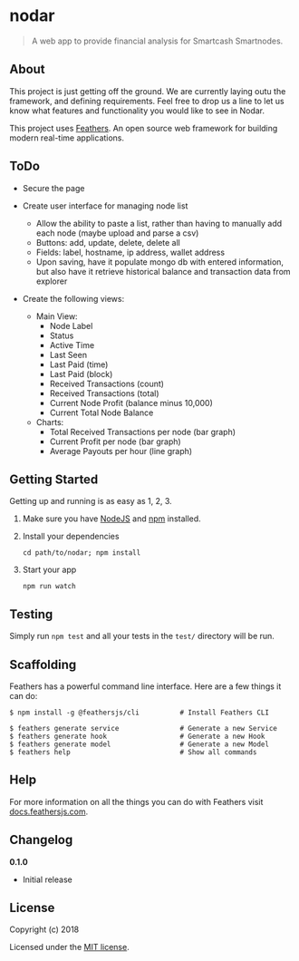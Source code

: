 # nodar

> A web app to provide financial analysis for Smartcash Smartnodes. 

## About

This project is just getting off the ground. We are currently laying outu the framework, and defining requirements. Feel free to drop us a line to let us know what features and functionality you would like to see in Nodar.

This project uses [Feathers](http://feathersjs.com). An open source web framework for building modern real-time applications.

## ToDo
- Secure the page

- Create user interface for managing node list
  - Allow the ability to paste a list, rather than having to manually add each node (maybe upload and parse a csv)
  - Buttons: add, update, delete, delete all 
  - Fields: label, hostname, ip address, wallet address
  - Upon saving, have it populate mongo db with entered information, but also have it retrieve historical balance and transaction data from explorer
  
- Create the following views:
  - Main View:
    - Node Label
    - Status 
    - Active Time 
    - Last Seen
    - Last Paid (time)
    - Last Paid (block)
    - Received Transactions (count)
    - Received Transactions (total)
    - Current Node Profit (balance minus 10,000)
    - Current Total Node Balance
  - Charts:
    - Total Received Transactions per node (bar graph)
    - Current Profit per node (bar graph)
    - Average Payouts per hour (line graph)
    
    


## Getting Started

Getting up and running is as easy as 1, 2, 3.

1. Make sure you have [NodeJS](https://nodejs.org/) and [npm](https://www.npmjs.com/) installed.
2. Install your dependencies

    ```
    cd path/to/nodar; npm install
    ```

3. Start your app

    ```
    npm run watch
    ```

## Testing

Simply run `npm test` and all your tests in the `test/` directory will be run.

## Scaffolding

Feathers has a powerful command line interface. Here are a few things it can do:

```
$ npm install -g @feathersjs/cli          # Install Feathers CLI

$ feathers generate service               # Generate a new Service
$ feathers generate hook                  # Generate a new Hook
$ feathers generate model                 # Generate a new Model
$ feathers help                           # Show all commands
```

## Help

For more information on all the things you can do with Feathers visit [docs.feathersjs.com](http://docs.feathersjs.com).

## Changelog

__0.1.0__

- Initial release

## License

Copyright (c) 2018

Licensed under the [MIT license](LICENSE).
